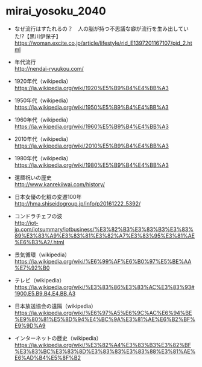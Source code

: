 # mirai_yosoku_2040

- なぜ流行はすたれるの？　人の脳が持つ不思議な癖が流行を生み出していた!?【黒川伊保子】  
https://woman.excite.co.jp/article/lifestyle/rid_E1397201167107/pid_2.html

- 年代流行  
http://nendai-ryuukou.com/

- 1920年代（wikipedia）  
https://ja.wikipedia.org/wiki/1920%E5%B9%B4%E4%BB%A3

- 1950年代（wikipedia）  
https://ja.wikipedia.org/wiki/1950%E5%B9%B4%E4%BB%A3

- 1960年代（wikipedia）  
https://ja.wikipedia.org/wiki/1960%E5%B9%B4%E4%BB%A3

- 2010年代（wikipedia）  
https://ja.wikipedia.org/wiki/2010%E5%B9%B4%E4%BB%A3

- 1980年代（wikipedia）  
https://ja.wikipedia.org/wiki/1980%E5%B9%B4%E4%BB%A3

- 還暦祝いの歴史  
http://www.kanrekiiwai.com/history/

- 日本女優の化粧の変遷100年  
http://hma.shiseidogroup.jp/info/p20161222_5392/

- コンドラチェフの波  
http://iot-jp.com/iotsummary/iotbusiness/%E3%82%B3%E3%83%B3%E3%83%89%E3%83%A9%E3%83%81%E3%82%A7%E3%83%95%E3%81%AE%E6%B3%A2/.html

- 景気循環（wikipedia）  
https://ja.wikipedia.org/wiki/%E6%99%AF%E6%B0%97%E5%BE%AA%E7%92%B0

- テレビ（wikipedia）  
https://ja.wikipedia.org/wiki/%E3%83%86%E3%83%AC%E3%83%93#1900.E5.B9.B4.E4.BB.A3

- 日本放送協会の遠隔（wikipedia）  
https://ja.wikipedia.org/wiki/%E6%97%A5%E6%9C%AC%E6%94%BE%E9%80%81%E5%8D%94%E4%BC%9A%E3%81%AE%E6%B2%BF%E9%9D%A9

- インターネットの歴史（wikipedia）  
https://ja.wikipedia.org/wiki/%E3%82%A4%E3%83%B3%E3%82%BF%E3%83%BC%E3%83%8D%E3%83%83%E3%83%88%E3%81%AE%E6%AD%B4%E5%8F%B2

